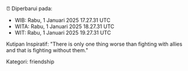 ⏰ Diperbarui pada:
- WIB: Rabu, 1 Januari 2025 17.27.31 UTC
- WITA: Rabu, 1 Januari 2025 18.27.31 UTC
- WIT: Rabu, 1 Januari 2025 19.27.31 UTC

Kutipan Inspiratif:
"There is only one thing worse than fighting with allies and that is fighting without them."


Kategori: friendship

